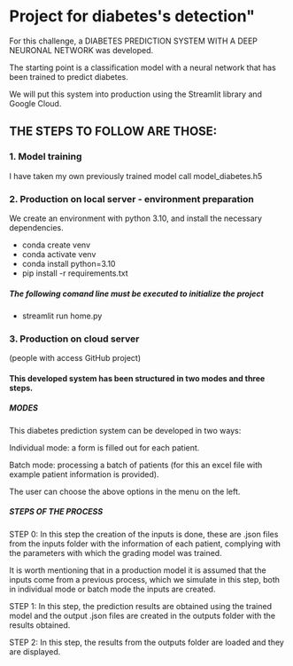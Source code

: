 # Project for diabetes's detection"
 
For this challenge, a DIABETES PREDICTION SYSTEM WITH A DEEP NEURONAL NETWORK was developed.

The starting point is a classification model with a neural network that has been trained to predict diabetes.

We will put this system into production using the Streamlit library and Google Cloud.

## THE STEPS TO FOLLOW ARE THOSE:

### 1. Model training
I have taken my own previously trained model call model_diabetes.h5


### 2. Production on local server - environment preparation
We create an environment with python 3.10, and install the necessary dependencies.

- conda create venv
- conda activate venv
- conda install python=3.10
- pip install -r requirements.txt

##### The following comand line must be executed to initialize the project
- streamlit run home.py


### 3. Production on cloud server 
(people with access GitHub project)


#### This developed system has been structured in two modes and three steps.

##### MODES
This diabetes prediction system can be developed in two ways:

Individual mode: a form is filled out for each patient.

Batch mode: processing a batch of patients (for this an excel file with example patient information is provided).

The user can choose the above options in the menu on the left.

##### STEPS OF THE PROCESS
STEP 0: In this step the creation of the inputs is done, these are .json files from the inputs folder with the information of each patient, complying with the parameters with which the grading model was trained.

It is worth mentioning that in a production model it is assumed that the inputs come from a previous process, which we simulate in this step, both in individual mode or batch mode the inputs are created.

STEP 1: In this step, the prediction results are obtained using the trained model and the output .json files are created in the outputs folder with the results obtained.

STEP 2: In this step, the results from the outputs folder are loaded and they are displayed.